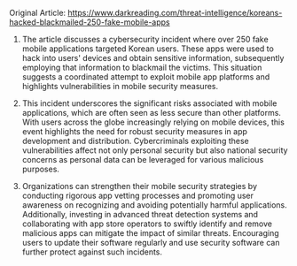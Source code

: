 Original Article: https://www.darkreading.com/threat-intelligence/koreans-hacked-blackmailed-250-fake-mobile-apps

1) The article discusses a cybersecurity incident where over 250 fake mobile applications targeted Korean users. These apps were used to hack into users' devices and obtain sensitive information, subsequently employing that information to blackmail the victims. This situation suggests a coordinated attempt to exploit mobile app platforms and highlights vulnerabilities in mobile security measures.

2) This incident underscores the significant risks associated with mobile applications, which are often seen as less secure than other platforms. With users across the globe increasingly relying on mobile devices, this event highlights the need for robust security measures in app development and distribution. Cybercriminals exploiting these vulnerabilities affect not only personal security but also national security concerns as personal data can be leveraged for various malicious purposes.

3) Organizations can strengthen their mobile security strategies by conducting rigorous app vetting processes and promoting user awareness on recognizing and avoiding potentially harmful applications. Additionally, investing in advanced threat detection systems and collaborating with app store operators to swiftly identify and remove malicious apps can mitigate the impact of similar threats. Encouraging users to update their software regularly and use security software can further protect against such incidents.